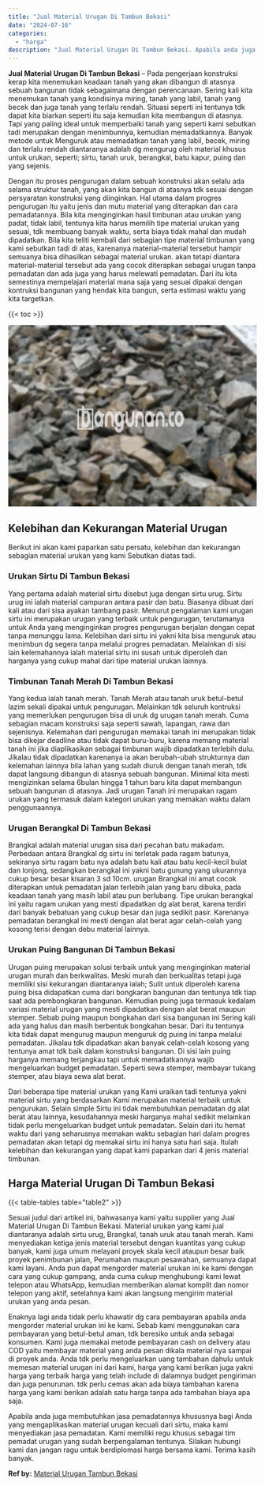 ```yaml
---
title: "Jual Material Urugan Di Tambun Bekasi"
date: "2024-07-16"
categories: 
  - "harga"
description: "Jual Material Urugan Di Tambun Bekasi. Apabila anda juga membutuhkan jasa pemadatannya khususnya bagi Anda yang mengaplikasikan material urugan kecuali dari..."
---
```


**Jual Material Urugan Di Tambun Bekasi** – Pada pengerjaan konstruksi kerap kita menemukan keadaan tanah yang akan dibangun di atasnya sebuah bangunan tidak sebagaimana dengan perencanaan. Sering kali kita menemukan tanah yang kondisinya miring, tanah yang labil, tanah yang becek dan juga tanah yang terlalu rendah. Situasi seperti ini tentunya tdk dapat kita biarkan seperti itu saja kemudian kita membangun di atasnya. Tapi yang paling ideal untuk memperbaiki tanah yang seperti kami sebutkan tadi merupakan dengan menimbunnya, kemudian memadatkannya. Banyak metode untuk Menguruk atau memadatkan tanah yang labil, becek, miring dan terlalu rendah diantaranya adalah dg mengurug oleh material khusus untuk urukan, seperti; sirtu, tanah uruk, berangkal, batu kapur, puing dan yang sejenis.

Dengan itu proses pengurugan dalam sebuah konstruksi akan selalu ada selama struktur tanah, yang akan kita bangun di atasnya tdk sesuai dengan persyaratan konstruksi yang diinginkan. Hal utama dalam progres pengurugan itu yaitu jenis dan mutu material yang diterapkan dan cara pemadatannya. Bila kita menginginkan hasil timbunan atau urukan yang padat, tidak labil, tentunya kita harus memilih tipe material urukan yang sesuai, tdk membuang banyak waktu, serta biaya tidak mahal dan mudah dipadatkan. Bila kita teliti kembali dari sebagian tipe material timbunan yang kami sebutkan tadi di atas, karenanya material-material tersebut hampir semuanya bisa dihasilkan sebagai material urukan. akan tetapi diantara material-material tersebut ada yang cocok diterapkan sebagai urugan tanpa pemadatan dan ada juga yang harus melewati pemadatan. Dari itu kita semestinya mempelajari material mana saja yang sesuai dipakai dengan kontruksi bangunan yang hendak kita bangun, serta estimasi waktu yang kita targetkan.

{{< toc >}}

![Jual Material Urugan Di Tambun Bekasi](/images/jual-urugan-15.png)

## Kelebihan dan Kekurangan Material Urugan

Berikut ini akan kami paparkan satu persatu, kelebihan dan kekurangan sebagian material urukan yang kami Sebutkan diatas tadi.

### Urukan Sirtu Di Tambun Bekasi

Yang pertama adalah material sirtu disebut juga dengan sirtu urug. Sirtu urug ini ialah material campuran antara pasir dan batu. Biasanya dibuat dari kali atau dari sisa ayakan tambang pasir. Menurut pengalaman kami urugan sirtu ini merupakan urugan yang terbaik untuk pengurugan, terutamanya untuk Anda yang menginginkan progres pengurugan berjalan dengan cepat tanpa menunggu lama. Kelebihan dari sirtu ini yakni kita bisa menguruk atau menimbun dg segera tanpa melalui progres pemadatan. Melainkan di sisi lain kelemahannya ialah material sirtu ini susah untuk diperoleh dan harganya yang cukup mahal dari tipe material urukan lainnya.

### Timbunan Tanah Merah Di Tambun Bekasi

Yang kedua ialah tanah merah. Tanah Merah atau tanah uruk betul-betul lazim sekali dipakai untuk pengurugan. Melainkan tdk seluruh kontruksi yang memerlukan pengurugan bisa di uruk dg urugan tanah merah. Cuma sebagian macam konstruksi saja seperti sawah, lapangan, rawa dan sejenisnya. Kelemahan dari pengurugan memakai tanah ini merupakan tidak bisa dikejar deadline atau tidak dapat buru-buru, karena memang material tanah ini jika diaplikasikan sebagai timbunan wajib dipadatkan terlebih dulu. Jikalau tidak dipadatkan karenanya ia akan berubah-ubah strukturnya dan kelemahan lainnya bila lahan yang sudah diuruk dengan tanah merah, tdk dapat langsung dibangun di atasnya sebuah bangunan. Minimal kita mesti mengizinkan selama 6bulan hingga 1 tahun baru kita dapat membangun sebuah bangunan di atasnya. Jadi urugan Tanah ini merupakan ragam urukan yang termasuk dalam kategori urukan yang memakan waktu dalam penggunaannya.

### Urugan Berangkal Di Tambun Bekasi

Brangkal adalah material urugan sisa dari pecahan batu makadam. Perbedaan antara Brangkal dg sirtu ini terletak pada ragam batunya, sekiranya sirtu ragam batu nya adalah batu kali atau batu kecil-kecil bulat dan lonjong, sedangkan berangkal ini yakni batu gunung yang ukurannya cukup besar besar kisaran 3 sd 10cm. urugan Brangkal ini amat cocok diterapkan untuk pemadatan jalan terlebih jalan yang baru dibuka, pada keadaan tanah yang masih labil atau pun berlubang. Tipe urukan berangkal ini yaitu ragam urukan yang mesti dipadatkan dg alat berat, karena terdiri dari banyak bebatuan yang cukup besar dan juga sedikit pasir. Karenanya pemadatan berangkal ini mesti dengan alat berat agar celah-celah yang kosong terisi dengan debu material lainnya.

### Urukan Puing Bangunan Di Tambun Bekasi

Urugan puing merupakan solusi terbaik untuk yang menginginkan material urugan murah dan berkwalitas. Meski murah dan berkualitas tetapi juga memiliki sisi kekurangan diantaranya ialah; Sulit untuk diperoleh karena puing bisa didapatkan cuma dari bongkaran bangunan dan tentunya tdk tiap saat ada pembongkaran bangunan. Kemudian puing juga termasuk kedalam variasi material urugan yang mesti dipadatkan dengan alat berat maupun stemper. Sebab puing maupun bongkahan dari sisa bangunan ini Sering kali ada yang halus dan masih berbentuk bongkahan besar. Dari itu tentunya kita tidak dapat mengurug maupun menguruk dg puing ini tanpa melalui pemadatan. Jikalau tdk dipadatkan akan banyak celah-celah kosong yang tentunya amat tdk baik dalam konstruksi bangunan. Di sisi lain puing harganya memang terjangkau tapi untuk memadatkannya wajib mengeluarkan budget pemadatan. Seperti sewa stemper, membayar tukang stemper, atau biaya sewa alat berat.

Dari beberapa tipe material urukan yang Kami uraikan tadi tentunya yakni material sirtu yang berdasarkan Kami merupakan material terbaik untuk pengurukan. Selain simple Sirtu ini tidak membutuhkan pemadatan dg alat berat atau lainnya, kesudahannya meski harganya mahal sedikit melainkan tidak perlu mengeluarkan budget untuk pemadatan. Selain dari itu hemat waktu dari yang seharusnya memakan waktu sebagian hari dalam progres pemadatan akan tetapi dg memakai sirtu ini hanya satu hari saja. Itulah kelebihan dan kekurangan yang dapat kami paparkan dari 4 jenis material timbunan.

## Harga Material Urugan Di Tambun Bekasi

{{< table-tables table="table2" >}}

Sesuai judul dari artikel ini, bahwasanya kami yaitu supplier yang Jual Material Urugan Di Tambun Bekasi. Material urukan yang kami jual diantaranya adalah sirtu urug, Brangkal, tanah uruk atau tanah merah. Kami menyediakan ketiga jenis material tersebut dengan kuantitas yang cukup banyak, kami juga umum melayani proyek skala kecil ataupun besar baik proyek penimbunan jalan, Perumahan maupun pesawahan, semuanya dapat kami layani. Anda pun dapat mengorder material urukan ini ke kami dengan cara yang cukup gampang, anda cuma cukup menghubungi kami lewat telepon atau WhatsApp, kemudian memberikan alamat komplit dan nomor telepon yang aktif, setelahnya kami akan langsung mengirim material urukan yang anda pesan.

Enaknya lagi anda tidak perlu khawatir dg cara pembayaran apabila anda mengorder material urukan ini ke kami. Sebab kami menggunakan cara pembayaran yang betul-betul aman, tdk beresiko untuk anda sebagai konsumen. Kami juga memakai metode pembayaran cash on delivery atau COD yaitu membayar material yang anda pesan dikala material nya sampai di proyek anda. Anda tdk perlu mengeluarkan uang tambahan dahulu untuk memesan material urugan ini dari kami, harga yang kami berikan juga yakni harga yang terbaik harga yang telah include di dalamnya budget pengiriman dan juga penurunan. tdk perlu cemas akan ada biaya tambahan karena harga yang kami berikan adalah satu harga tanpa ada tambahan biaya apa saja.

Apabila anda juga membutuhkan jasa pemadatannya khususnya bagi Anda yang mengaplikasikan material urugan kecuali dari sirtu, maka kami menyediakan jasa pemadatan. Kami memiliki regu khusus sebagai tim pemadat urugan yang sudah berpengalaman tentunya. Silakan hubungi kami dan jangan ragu untuk berdiplomasi harga bersama kami. Terima kasih banyak.

**Ref by:** [Material Urugan Tambun Bekasi](https://id.wikipedia.org/wiki/Material)
